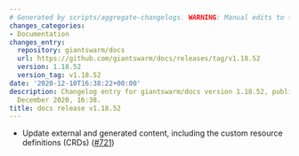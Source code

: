 ```yaml
---
# Generated by scripts/aggregate-changelogs. WARNING: Manual edits to this files will be overwritten.
changes_categories:
- Documentation
changes_entry:
  repository: giantswarm/docs
  url: https://github.com/giantswarm/docs/releases/tag/v1.18.52
  version: 1.18.52
  version_tag: v1.18.52
date: '2020-12-10T16:38:22+00:00'
description: Changelog entry for giantswarm/docs version 1.18.52, published on 10
  December 2020, 16:38.
title: docs release v1.18.52
---
```


- Update external and generated content, including the custom resource definitions (CRDs) ([#721](https://github.com/giantswarm/docs/pull/721))
